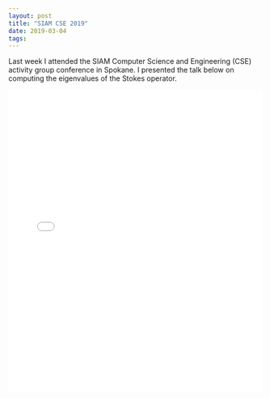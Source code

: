 ```yaml
---
layout: post
title: "SIAM CSE 2019"
date: 2019-03-04
tags: 
---
```

Last week I attended the SIAM Computer Science
and Engineering (CSE) activity group conference in
Spokane. I presented the talk below on computing the
eigenvalues of the Stokes operator.

<embed src="/assets/slides/stokes-eig-20190228.pdf" type="application/pdf" width="100%" height="600px"/>

